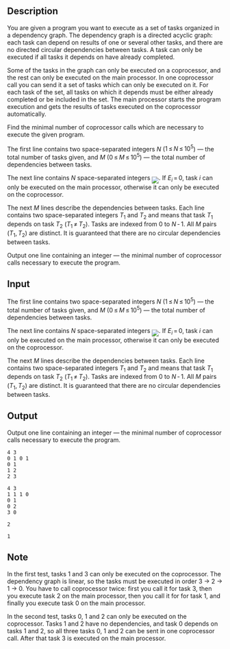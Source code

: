 ## Description

<div><p>You are given a program you want to execute as a set of tasks organized in a dependency graph. The dependency graph is a directed acyclic graph: each task can depend on results of one or several other tasks, and there are no directed circular dependencies between tasks. A task can only be executed if all tasks it depends on have already completed.</p><p>Some of the tasks in the graph can only be executed on a coprocessor, and the rest can only be executed on the main processor. In one coprocessor call you can send it a set of tasks which can only be executed on it. For each task of the set, all tasks on which it depends must be either already completed or be included in the set. The main processor starts the program execution and gets the results of tasks executed on the coprocessor automatically.</p><p>Find the minimal number of coprocessor calls which are necessary to execute the given program.</p></div><div class="input-specification"><p>The first line contains two space-separated integers <span class="tex-span"><i>N</i></span> (<span class="tex-span">1 ≤ <i>N</i> ≤ 10<sup class="upper-index">5</sup></span>) — the total number of tasks given, and <span class="tex-span"><i>M</i></span> (<span class="tex-span">0 ≤ <i>M</i> ≤ 10<sup class="upper-index">5</sup></span>) — the total number of dependencies between tasks.</p><p>The next line contains <span class="tex-span"><i>N</i></span> space-separated integers <img align="middle" class="tex-formula" src="file://T9hfbHox.png" style="max-width: 100.0%;max-height: 100.0%;">. If <span class="tex-span"><i>E</i><sub class="lower-index"><i>i</i></sub> = 0</span>, task <span class="tex-span"><i>i</i></span> can only be executed on the main processor, otherwise it can only be executed on the coprocessor.</p><p>The next <span class="tex-span"><i>M</i></span> lines describe the dependencies between tasks. Each line contains two space-separated integers <span class="tex-span"><i>T</i><sub class="lower-index">1</sub></span> and <span class="tex-span"><i>T</i><sub class="lower-index">2</sub></span> and means that task <span class="tex-span"><i>T</i><sub class="lower-index">1</sub></span> depends on task <span class="tex-span"><i>T</i><sub class="lower-index">2</sub></span> (<span class="tex-span"><i>T</i><sub class="lower-index">1</sub> ≠ <i>T</i><sub class="lower-index">2</sub></span>). Tasks are indexed from <span class="tex-span">0</span> to <span class="tex-span"><i>N</i> - 1</span>. All <span class="tex-span"><i>M</i></span> pairs <span class="tex-span">(<i>T</i><sub class="lower-index">1</sub>, <i>T</i><sub class="lower-index">2</sub>)</span> are distinct. It is guaranteed that there are no circular dependencies between tasks.</p></div><div class="output-specification"><p>Output one line containing an integer — the minimal number of coprocessor calls necessary to execute the program.</p></div>

## Input

<p>The first line contains two space-separated integers <span class="tex-span"><i>N</i></span> (<span class="tex-span">1 ≤ <i>N</i> ≤ 10<sup class="upper-index">5</sup></span>) — the total number of tasks given, and <span class="tex-span"><i>M</i></span> (<span class="tex-span">0 ≤ <i>M</i> ≤ 10<sup class="upper-index">5</sup></span>) — the total number of dependencies between tasks.</p><p>The next line contains <span class="tex-span"><i>N</i></span> space-separated integers <img align="middle" class="tex-formula" src="file://T9hfbHox.png" style="max-width: 100.0%;max-height: 100.0%;">. If <span class="tex-span"><i>E</i><sub class="lower-index"><i>i</i></sub> = 0</span>, task <span class="tex-span"><i>i</i></span> can only be executed on the main processor, otherwise it can only be executed on the coprocessor.</p><p>The next <span class="tex-span"><i>M</i></span> lines describe the dependencies between tasks. Each line contains two space-separated integers <span class="tex-span"><i>T</i><sub class="lower-index">1</sub></span> and <span class="tex-span"><i>T</i><sub class="lower-index">2</sub></span> and means that task <span class="tex-span"><i>T</i><sub class="lower-index">1</sub></span> depends on task <span class="tex-span"><i>T</i><sub class="lower-index">2</sub></span> (<span class="tex-span"><i>T</i><sub class="lower-index">1</sub> ≠ <i>T</i><sub class="lower-index">2</sub></span>). Tasks are indexed from <span class="tex-span">0</span> to <span class="tex-span"><i>N</i> - 1</span>. All <span class="tex-span"><i>M</i></span> pairs <span class="tex-span">(<i>T</i><sub class="lower-index">1</sub>, <i>T</i><sub class="lower-index">2</sub>)</span> are distinct. It is guaranteed that there are no circular dependencies between tasks.</p>

## Output

<p>Output one line containing an integer — the minimal number of coprocessor calls necessary to execute the program.</p>





```input1
4 3
0 1 0 1
0 1
1 2
2 3

```




```input2
4 3
1 1 1 0
0 1
0 2
3 0

```




```output1
2

```




```output2
1

```



## Note

<p>In the first test, tasks 1 and 3 can only be executed on the coprocessor. The dependency graph is linear, so the tasks must be executed in order 3 -&gt; 2 -&gt; 1 -&gt; 0. You have to call coprocessor twice: first you call it for task 3, then you execute task 2 on the main processor, then you call it for for task 1, and finally you execute task 0 on the main processor.</p><p>In the second test, tasks 0, 1 and 2 can only be executed on the coprocessor. Tasks 1 and 2 have no dependencies, and task 0 depends on tasks 1 and 2, so all three tasks 0, 1 and 2 can be sent in one coprocessor call. After that task 3 is executed on the main processor.</p>
